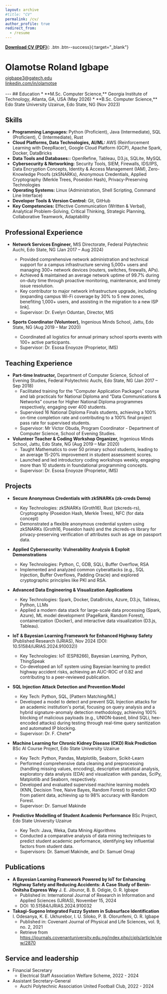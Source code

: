 ```yaml
---
layout: archive
#title: "CV"
permalink: /cv/
author_profile: true
redirect_from:
  - /resume
---
```

[**Download CV (PDF)**](/files/Igbape.pdf){: .btn .btn--success}{:target="_blank"}
<div class="text-center">
  <h1 style="margin-bottom: 0.3em;">Olamotse Roland Igbape</h1>
  <a href="mailto:oigbape3@gatech.edu">oigbape3@gatech.edu</a><br>
  <a href="https://linkedin.com/in/olamotse" target="_blank" rel="noopener noreferrer">linkedin.com/in/olamotse</a><br><br></div>
---
## Education
* **M.Sc. Computer Science,** Georgia Institute of Technology, Atlanta, GA, USA (May 2026)
* **B.Sc. Computer Science,** Edo State University Uzairue, Edo State, NG (Nov 2023)

## Skills
* **Programming Languages:** Python (Proficient), Java (Intermediate), SQL (Proficient), C (Intermediate), Rust
* **Cloud Platforms, Data Technologies, AI/ML:** AWS (Reinforcement Learning with DeepRacer), Google Cloud Platform (GCP), Apache Spark, Docker, DataBricks
* **Data Tools and Databases::** OpenRefine, Tableau, D3.js, SQLite, MySQL
* **Cybersecurity & Networking:** Security Tools, SIEM, Firewalls, IDS/IPS, Data Encryption Concepts, Identity & Access Management (IAM), Zero-Knowledge Proofs (zkSNARKs), Anonymous Credentials, Applied Cryptography (Merkle Trees, Poseidon Hash), Privacy-Preserving Technologies
* **Operating Systems:** Linux (Administration, Shell Scripting, Command Line Interface)
* **Developer Tools & Version Control:** Git, GitHub
* **Key Competencies:** Effective Communication (Written & Verbal), Analytical Problem-Solving, Critical Thinking, Strategic Planning, Collaborative Teamwork, Adaptability
  
## Professional Experience
* **Network Services Engineer,** MIS Directorate, Federal Polytechnic Auchi, Edo State, NG (Jan 2017 – Aug 2024)  
  *  Provided comprehensive network administration and technical support for a campus infrastructure serving 5,000+ users and managing 300+ network devices (routers, switches, firewalls, APs).
  *  Achieved & maintained an average network uptime of 99.7% during on-duty time through proactive monitoring, maintenance, and timely issue resolution.
  *  Key contributor to major network infrastructure upgrade, including (expanding campus Wi-Fi coverage by 30% to 5 new zones, benefiting 1,000+ users, and assisting in the migration to a new ISP link].
  *  Supervisor: Dr. Evelyn Oduntan, Director, MIS
    
* **Sports Coordinator (Volunteer),** Ingenious Minds School, Jattu, Edo State, NG (Aug 2019 – Mar 2020)
  *  Coordinated all logistics for annual primary school sports events with 100+ active participants.
  *  Supervisor: Dr. Esosa Enoyoze (Proprietor, IMS)

## Teaching Experience
* **Part-time Instructor,** Department of Computer Science, School of Evening Studies, Federal Polytechnic Auchi, Edo State, NG (Jan 2017 – Sep 2018)
    *  Facilitated training for the “Computer Application Packages” course and lab practicals for National Diploma and “Data Communications & Networks” course for Higher National Diploma programmes respectively, engaging over 400 students.
    *  Supervised 16 National Diploma Finals students, achieving a 100% on-time completion rate and contributing to a 100% final project pass rate for supervised students.
    *  Supervisor: Mr Victor Obuda, Program Coordinator - Department of Computer Science, School of Evening Studies.
* **Volunteer Teacher & Coding Workshop Organizer,** Ingenious Minds School, Jattu, Edo State, NG (Aug 2019 – Mar 2020)
    *  Taught Mathematics to over 50 primary school students, leading to an average 15-20% improvement in student assessment scores.
    *  Launched and led introductory coding workshops weekly, engaging more than 10 students in foundational programming concepts.
    *  Supervisor: Dr. Esosa Enoyoze (Proprietor, IMS)

## Projects
* **Secure Anonymous Credentials with zkSNARKs (zk-creds Demo)**
    *  Key Technologies: zkSNARKs (Groth16), Rust (zkcreds-rs), Cryptography (Poseidon Hash, Merkle Trees), NFC (for data concept)
    *  Demonstrated a flexible anonymous credential system using zkSNARKs (Groth16, Poseidon hash) and the zkcreds-rs library for privacy-preserving verification of attributes such as age on passport data.

* **Applied Cybersecurity: Vulnerability Analysis & Exploit Demonstrations**
    *  Key Technologies: Python, C, GDB, SQLi, Buffer Overflow, RSA
    *  Implemented and analyzed common cyberattacks (e.g., SQL Injection, Buffer Overflows, Padding Oracle) and explored cryptographic principles like PKI and RSA.

* **Advanced Data Engineering & Visualization Applications**
    *  Key Technologies: Spark, Docker, DataBricks, Azure, D3.js, Tableau, Python, LLMs
    *  Applied a modern data stack for large-scale data processing (Spark, Azure), ML model development (PageRank, Random Forest), containerization (Docker), and interactive data visualization (D3.js, Tableau).

* **IoT & Bayesian Learning Framework for Enhanced Highway Safety** (Published Research (IJRIAS), Nov 2024 (DOI: 10.51584/IJRIAS.2024.910032)) 
    *  Key Technologies: IoT (ESP8266), Bayesian Learning, Python, ThingSpeak
    *  Co-developed an IoT system using Bayesian learning to predict highway accident risks, achieving an AUC-ROC of 0.82 and contributing to a peer-reviewed publication.

* **SQL Injection Attack Detection and Prevention Model** 
    *  Key Tech: Python, SQL, [Pattern Matching/ML]
    *  Developed a model to detect and prevent SQL Injection attacks for an academic institution's portal, focusing on query analysis and a hybrid signature-anomaly detection methodology, achieving 100% blocking of malicious payloads (e.g., UNION-based, blind SQLi, hex-encoded attacks) during testing through real-time query sanitization and automated IP blocking.
    *  Supervisor: Dr. F. Chete*

* **Machine Learning for Chronic Kidney Disease (CKD) Risk Prediction** BSc AI Course Project, Edo State University Uzairue
    *  Key Tech: Python, Pandas, Matplotlib, Seaborn, Scikit-Learn
    *  Performed comprehensive data cleaning and preprocessing (handling missing values, encoding), descriptive statistical analysis, exploratory data analysis (EDA) and visualization with pandas, SciPy, Matplotlib and Seaborn, respectively.
    *  Developed and evaluated supervised machine learning models (KNN, Decision Tree, Naive Bayes, Random Forest) to predict CKD from patient data, achieving up to 98% accuracy with Random Forest.
    *  Supervisor: Dr. Samuel Makinde

* **Predictive Modelling of Student Academic Performance** BSc Project, Edo State University Uzairue 
    *  Key Tech: Java, Weka, Data Mining Algorithms
    *  Conducted a comparative analysis of data mining techniques to predict student academic performance, identifying key influential factors from student data.
    *  Supervisors: Dr. Samuel Makinde, and Dr. Samuel Omaji

## Publications
* **A Bayesian Learning Framework Powered by IoT for Enhancing Highway Safety and Reducing Accidents: A Case Study of Benin-Onitsha Express Way** J. E. Jibunor, B. B. Odigie, O. R. Igbape
    *  Published in: International Journal of Research in Information and Applied Sciences (IJRIAS), November 15, 2024
    *  DOI: 10.51584/IJRIAS.2024.910032
* **Takagi-Sugeno Integrated Fuzzy System in Subsurface Identification** I. Odesanya, K. E. Ukhurebor, I. U. Siloko, P. B. Olorunfemi, O. R. Igbape
    *  Published in: Covenant Journal of Physical and Life Sciences, vol. 9, no. 2, 2021
    *  Retrieve from https://journals.covenantuniversity.edu.ng/index.php/cjpls/article/view/2870
  
## Service and leadership
* Financial Secretary
    * Electrical Staff Association Welfare Scheme, 2022 - 2024
* Assistant Secretary-General
    * Auchi Polytechnic Association United Football Club, 2022 - 2024
